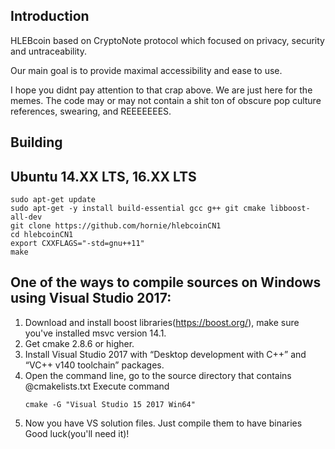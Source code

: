 ## Introduction
HLEBcoin based on CryptoNote protocol which focused on privacy, security and untraceability. 

Our main goal is to provide maximal accessibility and ease to use.

I hope you didnt pay attention to that crap above. We are just here for the memes. The code may or may not contain a shit ton of obscure pop culture references, swearing, and REEEEEEES.

## Building

## Ubuntu 14.XX LTS, 16.XX LTS

```
sudo apt-get update
sudo apt-get -y install build-essential gcc g++ git cmake libboost-all-dev
git clone https://github.com/hornie/hlebcoinCN1
cd hlebcoinCN1
export CXXFLAGS="-std=gnu++11"
make
```
## One of the ways to compile sources on Windows using Visual Studio 2017:
1. Download and install boost libraries(https://boost.org/), make sure you've installed msvc version 14.1.
2. Get cmake 2.8.6 or higher.
3. Install Visual Studio 2017 with “Desktop development with C++” and “VC++ v140 toolchain” packages.
4. Open the command line, go to the source directory that contains @cmakelists.txt
    Execute command
    ```
    cmake -G "Visual Studio 15 2017 Win64"
    ```
5. Now you have VS solution files. Just compile them to have binaries
  Good luck(you'll need it)!
